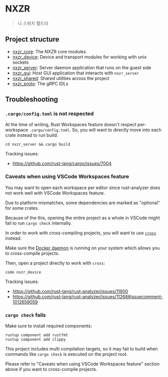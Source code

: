 # NXZR

> 니 스위치 쩔드라

## Project structure

- [nxzr_core](./nxzr_core/): The NXZR core modules
- [nxzr_device](./nxzr_device/): Device and transport modules for working with unix sockets
- [nxzr_server](./nxzr_server/): Server daemon application that runs on the guest side
- [nxzr_gui](./nxzr_gui/): Host GUI application that interacts with `nxzr_server`
- [nxzr_shared](./nxzr_shared/): Shared utilities across the project
- [nxzr_proto](./nxzr_proto/): The gRPC IDLs

## Troubleshooting

### `.cargo/config.toml` is not respected

At the time of writing, Rust Workspaces feature doesn't respect per-workspace `.cargo/config.toml`. So, you will want to directly move into each crate instead to run build:

```shell
cd nxzr_server && cargo build
```

Tracking issues:
- https://github.com/rust-lang/cargo/issues/7004

### Caveats when using VSCode Workspaces feature

You may want to open each workspace per editor since rust-analyzer does not work well with VSCode Workspaces feature.

Due to platform mismatches, some dependencies are marked as "optional" for some crates.

Because of the this, opening the entire project as a whole in VSCode might fail to run `cargo check` internally.

In order to work with cross-compiling projects, you will want to use [`cross`](https://github.com/cross-rs/cross) instead.

Make sure the [Docker daemon](https://www.docker.com/) is running on your system which allows you to cross-compile projects.

Then, open a project directly to work with `cross`:

```shell
code nxzr_device
```

Tracking issues:
- https://github.com/rust-lang/rust-analyzer/issues/11900
- https://github.com/rust-lang/rust-analyzer/issues/11268#issuecomment-1012659059

### `cargo check` fails

Make sure to install required components:

```shell
rustup component add rustfmt
rustup component add clippy
```

This project includes multi compilation targets, so it may fail to build when
commands like `cargo check` is executed on the project root.

Please refer to "Caveats when using VSCode Workspaces feature" section above if you want to cross-compile projects.
